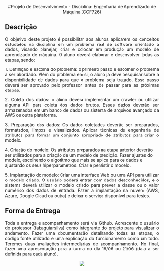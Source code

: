  <center>#Projeto de Desenvolvimento - Disciplina: Engenharia de Aprendizado de Máquina (CCF726) </center> 

## Descrição 
<p align="justify"> 
O objetivo deste projeto é possibilitar aos alunos aplicarem os conceitos estudados na disciplina em um problema real de software orientado a dados, visando planejar, criar e colocar em produção um modelo de aprendizado de máquina. O aluno deverá elaborar e desenvolver todas as etapas, sendo:</p>


<p align="justify"> 
1. Definição e escolha do problema: o primeiro passo é escolher o problema a ser abordado. Além
do problema em si, o aluno já deve pesquisar sobre a disponibilidade de dados para que o problema
seja tratado. Esse passo deverá ser aprovado pelo professor, antes de passar para as próximas etapas. </p>

<p align="justify"> 
2. Coleta dos dados: o aluno deverá implementar um crawler ou utilizar alguma API para coleta dos dados brutos. Esses dados deverão ser armazenados em um banco de dados ou sistema de
arquivos avançado da AWS ou outra plataforma. </p>

<p align="justify"> 
3. Preparação dos dados: Os dados coletados deverão ser preparados, formatados, limpos e
visualizados. Aplicar técnicas de engenharia de atributos para formar um conjunto apropriado de
atributos para criar o modelo. </p>

<p align="justify"> </p>
4. Criação do modelo: Os atributos preparados na etapa anterior deverão ser utilizados para a
criação de um modelo de predição. Fazer ajustes do modelo, escolhendo o algoritmo que mais se
aplica para os dados e ajustando os seus hiperparâmetros. Criar e persistir o modelo.</p>

<p align="justify"> 
5. Implantação do modelo: Criar uma interface Web ou uma API para utilizar o modelo criado. O
usuário poderá entrar com dados desconhecidos, e o sistema deverá utilizar o modelo criado para
prever a classe ou o valor numérico dos dados de entrada. Fazer a implantação na nuvem (AWS,
Azure, Google Cloud ou outra) e deixar o serviço disponível para testes.</p>



## Forma de Entrega

<p align="justify"> 
Toda a entrega e acompanhamento será via Github. Acrescente o usuário do professor (fabaguiarsilva) como integrante do projeto para visualizar o andamento. Fazer uma documentação detalhando todas as etapas, o código fonte utilizado e uma explicação do funcionamento como um todo. Teremos duas avaliações intermediárias de acompanhamento. No final, fazer uma apresentação para a turma no dia 19/06 ou 21/06 (data a ser definida para cada aluno).</p>



<p align="center">
<img src="http://img.shields.io/static/v1?label=STATUS&message=EM%20DESENVOLVIMENTO&color=GREEN&style=for-the-badge"/>
</p>